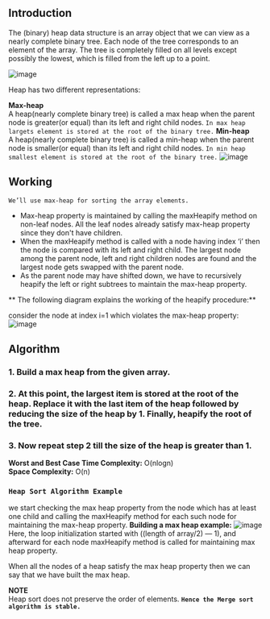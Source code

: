 ## Introduction

The (binary) heap data structure is an array object that we can view as a nearly complete binary tree. Each node of the tree corresponds to an element of the array. The tree is completely filled on all levels except possibly the lowest, which is filled from the left up to a point.

![image](https://miro.medium.com/max/786/1*IJDDOZOsFGLpf445qo1XKw.png)

Heap has two different representations:

**Max-heap**<br>
A heap(nearly complete binary tree) is called a max heap when the parent node is greater(or equal) than its left and right child nodes.
``In max heap largets element is stored at the root of the binary tree.``
**Min-heap**<br>
A heap(nearly complete binary tree) is called a min-heap when the parent node is smaller(or equal) than its left and right child nodes.
``In min heap smallest element is stored at the root of the binary tree.``
![image](https://miro.medium.com/max/828/1*02r6G-ho8DPnfiaOIHA2OA.png)
## Working
``We’ll use max-heap for sorting the array elements.``
- Max-heap property is maintained by calling the maxHeapify method on non-leaf nodes. All the leaf nodes already satisfy max-heap property since they don't have children.
- When the maxHeapify method is called with a node having index ‘i’ then the node is compared with its left and right child. The largest node among the parent node, left and right children nodes are found and the largest node gets swapped with the parent node.
- As the parent node may have shifted down, we have to recursively heapify the left or right subtrees to maintain the max-heap property.


** The following diagram explains the working of the heapify procedure:**

consider the node at index i=1 which violates the max-heap property:
![image](https://miro.medium.com/max/828/1*PgI5y2OIcg2FFHNTdjEyWA.png)<br/>

## Algorithm


### 1. Build a max heap from the given array.

### 2. At this point, the largest item is stored at the root of the heap. Replace it with the last item of the heap followed by reducing the size of the heap by 1. Finally, heapify the root of the tree.

### 3. Now repeat step 2 till the size of the heap is greater than 1.

**Worst and Best Case Time Complexity:** O(nlogn)
<br/>**Space Complexity:** O(n)

### ``Heap Sort Algorithm Example``<br/>

 we start checking the max heap property from the node which has at least one child and calling the maxHeapify method for each such node for maintaining the max-heap property.
**Building a max heap example:**
![image](https://miro.medium.com/max/828/1*6g4hDPjFz4aEAx6N2ntiZQ.png)<br/>
Here, the loop initialization started with ((length of array/2) — 1), and afterward for each node maxHeapify method is called for maintaining max heap property.

When all the nodes of a heap satisfy the max heap property then we can say that we have built the max heap.

**NOTE**<br/>
Heap sort does not preserve the order of elements.
**``Hence the Merge sort algorithm is stable.``**
